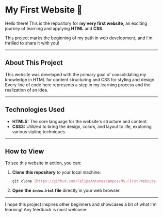 # My First Website 🎉

Hello there! This is the repository for **my very first website**, an exciting journey of learning and applying **HTML** and **CSS**.

This project marks the beginning of my path in web development, and I'm thrilled to share it with you!

---

## About This Project

This website was developed with the primary goal of consolidating my knowledge in HTML for content structuring and CSS for styling and design. Every line of code here represents a step in my learning process and the realization of an idea.

---

## Technologies Used

* **HTML5:** The core language for the website's structure and content.
* **CSS3:** Utilized to bring the design, colors, and layout to life, exploring various styling techniques.

---

## How to View

To see this website in action, you can:

1.  **Clone this repository** to your local machine:
    ```bash
    git clone [https://github.com/FelipeAntunesCampos/My-First-Website.git](https://github.com/FelipeAntunesCampos/My-First-Website.git)
    ```
2.  **Open the `index.html` file** directly in your web browser.

---

I hope this project inspires other beginners and showcases a bit of what I'm learning! Any feedback is most welcome.